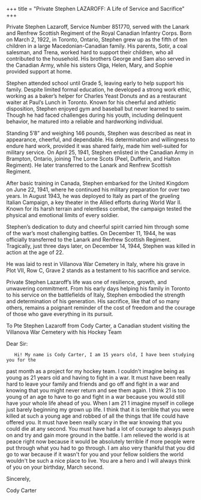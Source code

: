 +++
title = "Private Stephen LAZAROFF: A Life of Service and Sacrifice"
+++


Private Stephen Lazaroff, Service Number 851770, served with the Lanark and Renfrew Scottish Regiment of the Royal Canadian Infantry Corps. 
Born on March 2, 1922, in Toronto, Ontario, Stephen grew up as the fifth of ten children in a large Macedonian-Canadian family. His parents, Sotir, a coal salesman, and Trena, worked hard to support their children, who all contributed to the household. His brothers George and Sam also served in the Canadian Army, while his sisters Olga, Helen, Mary, and Sophie provided support at home.

Stephen attended school until Grade 5, leaving early to help support his family. Despite limited formal education, he developed a strong work ethic, working as a baker’s helper for Charles Yeast Donuts and as a restaurant waiter at Paul’s Lunch in Toronto. Known for his cheerful and athletic disposition, Stephen enjoyed gym and baseball but never learned to swim. Though he had faced challenges during his youth, including delinquent behavior, he matured into a reliable and hardworking individual.

Standing 5’8” and weighing 146 pounds, Stephen was described as neat in appearance, cheerful, and dependable. His determination and willingness to endure hard work, provided it was shared fairly, made him well-suited for military service. On April 25, 1941, Stephen enlisted in the Canadian Army in Brampton, Ontario, joining The Lorne Scots (Peel, Dufferin, and Halton Regiment). He later transferred to the Lanark and Renfrew Scottish Regiment.

After basic training in Canada, Stephen embarked for the United Kingdom on June 22, 1941, where he continued his military preparation for over two years. 
In August 1943, he was deployed to Italy as part of the grueling Italian Campaign, a key theater in the Allied efforts during World War II. Known for its harsh terrain and relentless combat, the campaign tested the physical and emotional limits of every soldier.

Stephen’s dedication to duty and cheerful spirit carried him through some of the war’s most challenging battles. 
On December 11, 1944, he was officially transferred to the Lanark and Renfrew Scottish Regiment. Tragically, just three days later, on December 14, 1944, Stephen was killed in action at the age of 22.

He was laid to rest in Villanova War Cemetery in Italy, where his grave in Plot VII, Row C, Grave 2 stands as a testament to his sacrifice and service.

Private Stephen Lazaroff’s life was one of resilience, growth, and unwavering commitment. From his early days helping his family in Toronto to his service on the battlefields of Italy, Stephen embodied the strength and determination of his generation. 
His sacrifice, like that of so many others, remains a poignant reminder of the cost of freedom and the courage of those who gave everything in its pursuit.


To Pte Stephen Lazaroff from Cody Carter, a Canadian student visiting the Villanova War Cemetery with his Hockey Team

Dear Sir:

       Hi! My name is Cody Carter, I am 15 years old, I have been studying you for the
past month as a project for my hockey team. I couldn't imagine being as young as 21
years old and having to fight in a war. It must have been really hard to leave your family
and friends and go off and fight in a war and knowing that you might never return and
see them again.
       I think 21 is too young of an age to have to go and fight in a war because you
would still have your whole life ahead of you. When I am 21 1 imagine myself in college
just barely beginning my grown up life. I think that it is terrible that you were killed at
such a young age and robbed of all the things that life could have offered you. It must
have been really scary in the war knowing that you could die at any second. You must
have had a lot of courage to always push on and try and gain more ground in the battle.
I am relieved the world is at peace right now because it would be absolutely
terrible if more people were put through what you had to go through. I am also very
thankful that you did go to war because if it wasn't for you and your fellow soldiers the
world wouldn't be such a nice place to live. You are a hero and I will always think
of you on your birthday, March second.

Sincerely,

Cody Carter

